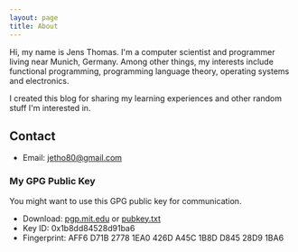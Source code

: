 ```yaml
---
layout: page
title: About
---
```


Hi, my name is Jens Thomas. I'm a computer scientist and programmer living near Munich, Germany. 
Among other things, my interests include functional programming, programming language theory, operating systems and electronics.

I created this blog for sharing my learning experiences and other random stuff I'm interested in.

## Contact

* Email: [jetho80@gmail.com](mailto:jetho80@gmail.com)

### My GPG Public Key

You might want to use this GPG public key for communication.

* Download: [pgp.mit.edu](https://pgp.mit.edu/pks/lookup?op=get&search=0x1B8DD84528D91BA6) 
or [pubkey.txt](/files/pubkey.txt)
* Key ID: 0x1b8dd84528d91ba6
* Fingerprint: AFF6 D71B 2778 1EA0 426D  A45C 1B8D D845 28D9 1BA6
